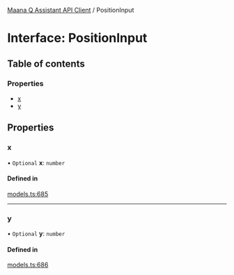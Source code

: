 [Maana Q Assistant API Client](../README.md) / PositionInput

# Interface: PositionInput

## Table of contents

### Properties

- [x](PositionInput.md#x)
- [y](PositionInput.md#y)

## Properties

### x

• `Optional` **x**: `number`

#### Defined in

[models.ts:685](https://github.com/maana-io/q-assistant-client/blob/develop/src/models.ts#L685)

___

### y

• `Optional` **y**: `number`

#### Defined in

[models.ts:686](https://github.com/maana-io/q-assistant-client/blob/develop/src/models.ts#L686)
